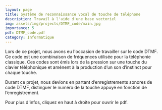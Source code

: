 ```yaml
---
layout: page
title: Système de reconnaissance vocal de touche de téléphone
description: Travail à l'aide d'une base vectoriel
img: assets/img/projects/DTMF_code/main.jpg
importance: 5
pdf: DTMF_code.pdf
category: Informatique
---
```

Lors de ce projet, nous avons eu l'occasion de travailler sur le code DTMF. Ce code est une combinaison de fréquences utilisée pour la téléphonie classique. Ces codes sont émis lors de la pression sur une touche du clavier téléphonique et amènent à la production d’un son d’instinct pour chaque touche.

Durant ce projet, nous devions en partant d’enregistrements sonores de code DTMF, distinguer le numéro de la touche appuyé en fonction de l’enregistrement.

Pour plus d'infos, cliquez en haut à droite pour ouvrir le pdf.

